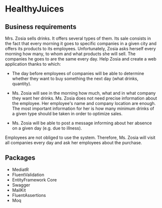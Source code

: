 # HealthyJuices

## Business requirements

Mrs. Zosia sells drinks. It offers several types of them. Its sale consists in the fact that every morning it goes to specific companies in a given city and offers its products to its employees. Unfortunately, Zosia asks herself every morning how many, to whom and what products she will sell. The companies he goes to are the same every day. Help Zosia and create a web application thanks to which:

- The day before employees of companies will be able to determine whether they want to buy something the next day (what drinks, quantity).

- Ms. Zosia will see in the morning how much, what and in what company they want her drinks. Ms. Zosia does not need precise information about the employee. Her employee's name and company location are enough. The most important information for her is how many minimum drinks of a given type should be taken in order to optimize sales.

- Ms. Zosia will be able to post a message informing about her absence on a given day (e.g. due to illness).

Employees are not obliged to use the system. Therefore, Ms. Zosia will visit all companies every day and ask her employees about the purchase.

## Packages

- MediatR
- FluentValidation
- EntityFramework Core
- Swagger
- MailKit
- FluentAssertions
- Moq